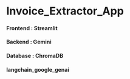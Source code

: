 # Invoice_Extractor_App

#### Frontend : Streamlit

#### Backend : Gemini

#### Database : ChromaDB

#### langchain_google_genai
